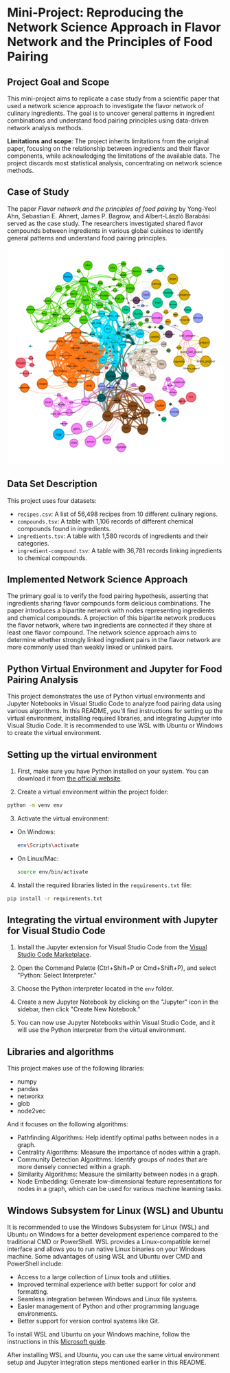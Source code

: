 # Mini-Project: Reproducing the Network Science Approach in Flavor Network and the Principles of Food Pairing

## Project Goal and Scope

This mini-project aims to replicate a case study from a scientific paper that used a network science approach to investigate the flavor network of culinary ingredients. The goal is to uncover general patterns in ingredient combinations and understand food pairing principles using data-driven network analysis methods.

**Limitations and scope**: The project inherits limitations from the original paper, focusing on the relationship between ingredients and their flavor components, while acknowledging the limitations of the available data. The project discards most statistical analysis, concentrating on network science methods.

## Case of Study

The paper _Flavor network and the principles of food pairing_ by Yong-Yeol Ahn, Sebastian E. Ahnert, James P. Bagrow, and Albert-László Barabási served as the case study. The researchers investigated shared flavor compounds between ingredients in various global cuisines to identify general patterns and understand food pairing principles.

![Example Image](example-image.png)

## Data Set Description

This project uses four datasets:

- `recipes.csv`: A list of 56,498 recipes from 10 different culinary regions.
- `compounds.tsv`: A table with 1,106 records of different chemical compounds found in ingredients.
- `ingredients.tsv`: A table with 1,580 records of ingredients and their categories.
- `ingredient-compound.tsv`: A table with 36,781 records linking ingredients to chemical compounds.

## Implemented Network Science Approach

The primary goal is to verify the food pairing hypothesis, asserting that ingredients sharing flavor compounds form delicious combinations. The paper introduces a bipartite network with nodes representing ingredients and chemical compounds. A projection of this bipartite network produces the flavor network, where two ingredients are connected if they share at least one flavor compound. The network science approach aims to determine whether strongly linked ingredient pairs in the flavor network are more commonly used than weakly linked or unlinked pairs.


## Python Virtual Environment and Jupyter for Food Pairing Analysis

This project demonstrates the use of Python virtual environments and Jupyter Notebooks in Visual Studio Code to analyze food pairing data using various algorithms. In this README, you'll find instructions for setting up the virtual environment, installing required libraries, and integrating Jupyter into Visual Studio Code. It is recommended to use WSL with Ubuntu or Windows to create the virtual environment.



## Setting up the virtual environment

1. First, make sure you have Python installed on your system. You can download it from [the official website](https://www.python.org/downloads/).

2. Create a virtual environment within the project folder:

```sh
python -m venv env

```

3. Activate the virtual environment:

- On Windows:
  ```sh
  env\Scripts\activate
  ```

- On Linux/Mac:
  ```sh
  source env/bin/activate

  ```

4. Install the required libraries listed in the `requirements.txt` file:

```sh
pip install -r requirements.txt

```

## Integrating the virtual environment with Jupyter for Visual Studio Code

1. Install the Jupyter extension for Visual Studio Code from the [Visual Studio Code Marketplace](https://marketplace.visualstudio.com/items?itemName=ms-toolsai.jupyter).

2. Open the Command Palette (Ctrl+Shift+P or Cmd+Shift+P), and select "Python: Select Interpreter."

3. Choose the Python interpreter located in the `env` folder.

4. Create a new Jupyter Notebook by clicking on the "Jupyter" icon in the sidebar, then click "Create New Notebook."

5. You can now use Jupyter Notebooks within Visual Studio Code, and it will use the Python interpreter from the virtual environment.

## Libraries and algorithms

This project makes use of the following libraries:

- numpy
- pandas
- networkx
- glob
- node2vec

And it focuses on the following algorithms:

- Pathfinding Algorithms: Help identify optimal paths between nodes in a graph.
- Centrality Algorithms: Measure the importance of nodes within a graph.
- Community Detection Algorithms: Identify groups of nodes that are more densely connected within a graph.
- Similarity Algorithms: Measure the similarity between nodes in a graph.
- Node Embedding: Generate low-dimensional feature representations for nodes in a graph, which can be used for various machine learning tasks.

## Windows Subsystem for Linux (WSL) and Ubuntu

It is recommended to use the Windows Subsystem for Linux (WSL) and Ubuntu on Windows for a better development experience compared to the traditional CMD or PowerShell. WSL provides a Linux-compatible kernel interface and allows you to run native Linux binaries on your Windows machine. Some advantages of using WSL and Ubuntu over CMD and PowerShell include:

- Access to a large collection of Linux tools and utilities.
- Improved terminal experience with better support for color and formatting.
- Seamless integration between Windows and Linux file systems.
- Easier management of Python and other programming language environments.
- Better support for version control systems like Git.

To install WSL and Ubuntu on your Windows machine, follow the instructions in this [Microsoft guide](https://docs.microsoft.com/en-us/windows/wsl/install).

After installing WSL and Ubuntu, you can use the same virtual environment setup and Jupyter integration steps mentioned earlier in this README.

